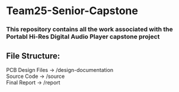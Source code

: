 # Team25-Senior-Capstone
### This repository contains all the work associated with the Portabl Hi-Res Digital Audio Player capstone project
## File Structure:
PCB Design Files -> /design-documentation<br>
Source Code -> /source<br>
Final Report -> /report<br>
